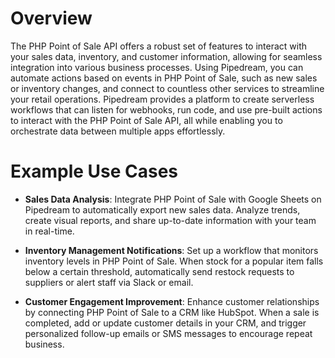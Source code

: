 # Overview

The PHP Point of Sale API offers a robust set of features to interact with your sales data, inventory, and customer information, allowing for seamless integration into various business processes. Using Pipedream, you can automate actions based on events in PHP Point of Sale, such as new sales or inventory changes, and connect to countless other services to streamline your retail operations. Pipedream provides a platform to create serverless workflows that can listen for webhooks, run code, and use pre-built actions to interact with the PHP Point of Sale API, all while enabling you to orchestrate data between multiple apps effortlessly.

# Example Use Cases

- **Sales Data Analysis**: Integrate PHP Point of Sale with Google Sheets on Pipedream to automatically export new sales data. Analyze trends, create visual reports, and share up-to-date information with your team in real-time.

- **Inventory Management Notifications**: Set up a workflow that monitors inventory levels in PHP Point of Sale. When stock for a popular item falls below a certain threshold, automatically send restock requests to suppliers or alert staff via Slack or email.

- **Customer Engagement Improvement**: Enhance customer relationships by connecting PHP Point of Sale to a CRM like HubSpot. When a sale is completed, add or update customer details in your CRM, and trigger personalized follow-up emails or SMS messages to encourage repeat business.
